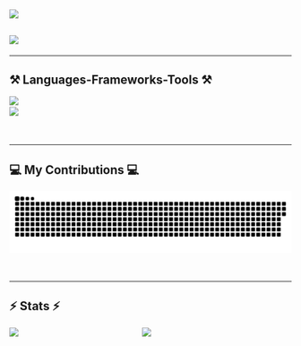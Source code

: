 <h1 align="left">
    <img src="https://readme-typing-svg.herokuapp.com/?font=Righteous&size=35&center=false&vCenter=false&width=500&height=70&duration=6000&lines=👋+Hi+There!+;+😊+I'm+Claire!;&color=ff8000" />
</h1>
<h3 align="left">
    <img src="https://readme-typing-svg.herokuapp.com/?font=Righteous&size=35&center=false&vCenter=false&width=500&height=70&duration=6000&lines=👩🏻‍💻+I'm+a+self-taught+developer.;&color=ff8000" />
</h3>

---
<div align="left">
    <h2>⚒️ Languages-Frameworks-Tools ⚒️</h2>
    <img src="https://skillicons.dev/icons?i=c,cs,python,javascript,html,css,sqlite,flask" /><br>
    <img src="https://skillicons.dev/icons?i=vscode,bash,git,github,unity,arduino,godot,bootstrap" /><br>
</div>
<br><br>

---
<div align="left">
    <h2>💻 My Contributions 💻</h2>
    <img alt="snake eating my contributions" src="https://raw.githubusercontent.com/uxdruh/uxdruh/output/github-contribution-grid-snake.svg" />
</div>
<br><br>

---
<div align=left>
    <h2>⚡ Stats ⚡</h2>
    <img align="left" width="47%" src="https://github-readme-stats.vercel.app/api?username=uxdruh&show_icons=true" />
    <img align="left" width="47%" src="https://github-readme-stats.vercel.app/api/top-langs/?username=uxdruh&layout=compact&langs_count=8" />

    

    
</div>
